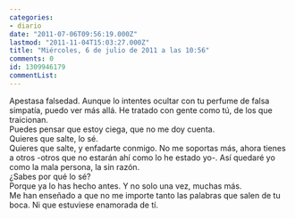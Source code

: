 ```yaml
---
categories:
- diario
date: "2011-07-06T09:56:19.000Z"
lastmod: "2011-11-04T15:03:27.000Z"
title: "Miércoles, 6 de julio de 2011 a las 10:56"
comments: 0
id: 1309946179
commentList:
---
```


Apestasa falsedad. Aunque lo intentes ocultar con tu perfume de falsa simpatía, puedo ver más allá. He tratado con gente como tú, de los que traicionan.  
Puedes pensar que estoy ciega, que no me doy cuenta.  
Quieres que salte, lo sé.  
Quieres que salte, y enfadarte conmigo. No me soportas más, ahora tienes a otros -otros que no estarán ahí como lo he estado yo-. Así quedaré yo como la mala persona, la sin razón.  
¿Sabes por qué lo sé?  
Porque ya lo has hecho antes. Y no solo una vez, muchas más.  
Me han enseñado a que no me importe tanto las palabras que salen de tu boca. Ni que estuviese enamorada de tí.